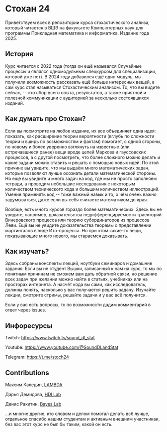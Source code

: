 # Стохан 24

Приветствуем всех в репозитории курса стохастического анализа, который читается в ВШЭ на факультете Компьютерных наук для программы Прикладная математика и информатика. Издание года 2025.

## История

Курс читается с 2022 года (тогда он ещё назывался Случайные процессы и являлся одномодульным спецкурсом для специализации, которой уже нет). В 2024 году добавился ещё один модуль, мы получили возможность рассказать ещё больше интересных вещей, а сам курс стал называться Стохастическим анализом. То, что вы видите сейчас, -- это сбор всего опыта, результатов, а также приятной и полезной коммуникации с аудиторией за несколько состоявшихся изданий.

## Как думать про Стохан?

Если вы посмотрите на любое издание, их все объединяет одна идея: показать, как расширение теории вероятности (вглубь по сложности теории и вширь по возможностям и фактам) помогает, с одной стороны, по новому и более уверенно взглянуть на известные (или встречавшиеся ранее) вещи вроде цепей Маркова и гауссовских процессов, а с другой посмотреть, что более сложного можно делать и какие задачи можно ставить и решать с помощью новых идей. По этой причине вы увидите, что мы выдаём много математических задач, которые позволяют лучше осознать детали математической стороны. Но ещё вы увидите и много задач на код, где мы не просто заполняем тетради, а проводим небольшие исследования с некоторым количеством технического кода и большим количеством иллюстраций. Умение применять код -- тоже важный навык и то, о чём очень важно задумываться, даже если вы себя считаете математиком до края.

Вообще, есть много курсов гораздо более математических. Здесь вы не увидите, например, доказательства недифференцируемости траекторий Винеровского процесса или теорию субординаторов из процессов Леви. Ещё вы не увидите доказательства теоремы о представлении мартингалов в виде Ито-процесса. Но при этом какие-то вещи, показывающие много нового, мы стараемся доказывать.

## Как изучать?

Здесь собраны конспекты лекций, ноутбуки семинаров и домашние задания. Если вы не студент Вышки, записанный к нам на курс, то мы по понятным причинам не сможем вам дать обратной связи, но решение всех задач при желании можно найти в статьях, учебниках или на просторах интернета. А насчёт кода вы сами, как исследователь, должны понять, насколько у вас получается решить задачу. Изучайте лекции, смотрите стримы, решайте задачи и у вас всё получится.

Если у вас есть вопросы, то по возможности дадим комментарий в ответ через issues.

## Инфоресурсы

Twitch: <https://www.twitch.tv/sound_dl_stat>

Youtube: <https://www.youtube.com/@SoundDLandStat>

Telegram: <https://t.me/stoch24>

## Contributions

Максим Каледин, [LAMBDA](https://cs.hse.ru/iai/lambda/)

Дарья Демидова, [HDI Lab](https://cs.hse.ru/iai/hdilab/)

Денис Ракитин, [Bayes Lab](https://cs.hse.ru/iai/bayeslab)

...и многие другие, кто словом и делом помогал делать всё лучше, отдельное спасибо нашим студентам и активным внешним участникаи, без вас этот курс не был бы таким, какой он есть.


